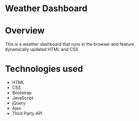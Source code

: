 # Weather Dashboard

# Overview
This is a weather dashboard that runs in the browser and feature dynamically updated HTML and CSS

# Technologies used
* HTML
* CSS
* Bootstrap
* JavaScript
* jQuery
* Ajax
* Third Party API